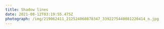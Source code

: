```yaml
---
title: Shadow lines
date: 2021-08-12T03:19:55.475Z
photograph: /img/219062411_212524060878347_3392275440081220414_n.jpg
---
```

